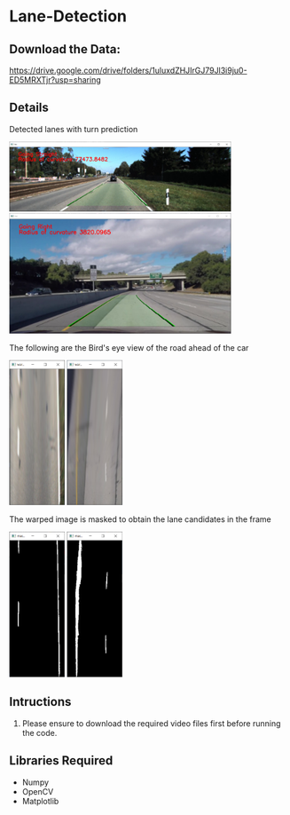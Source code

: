 # Lane-Detection

## Download the Data:
https://drive.google.com/drive/folders/1uluxdZHJIrGJ79Jl3i9ju0-ED5MRXTjr?usp=sharing

## Details

Detected lanes with turn prediction

<p float ="left">
  <img src ="Output/Lane%201.PNG" width ="400">
  <img src ="Output/Lane%202.PNG" width ="400">
</p>


The following are the Bird's eye view of the road ahead of the car

<p float="left">
  <img src ="Output/Birds%20eye%20view%201.PNG" width ="100">
  <img src ="Output/Birds%20eye%20view%202.PNG" width ="100">
</p>

The warped image is masked to obtain the lane candidates in the frame

<p float="left">
  <img src ="Output/Masked%201.PNG" width ="100">
  <img src ="Output/Masked%202.PNG" width ="100">
</p>

## Intructions
1) Please ensure to download the required video files first before running the code.

## Libraries Required
* Numpy
* OpenCV
* Matplotlib
